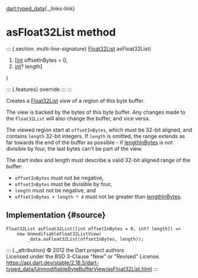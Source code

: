 [dart:typed\_data](../../dart-typed_data/dart-typed_data-library){._links-link}

asFloat32List method
====================

::: {.section .multi-line-signature}
[Float32List](../float32list-class) asFloat32List(

1.  \[[int](../../dart-core/int-class) offsetInBytes = 0,
2.  [int](../../dart-core/int-class)? length\]

)

::: {.features}
override
:::
:::

Creates a [Float32List](../float32list-class) *view* of a region of this
byte buffer.

The view is backed by the bytes of this byte buffer. Any changes made to
the `Float32List` will also change the buffer, and vice versa.

The viewed region start at `offsetInBytes`, which must be 32-bit
aligned, and contains `length` 32-bit integers. If `length` is omitted,
the range extends as far towards the end of the buffer as possible - if
[lengthInBytes](lengthinbytes) is not divisible by four, the last bytes
can\'t be part of the view.

The start index and length must describe a valid 32-bit aligned range of
the buffer:

-   `offsetInBytes` must not be negative,
-   `offsetInBytes` must be divisible by four,
-   `length` must not be negative, and
-   `offsetInBytes + length * 4` must not be greater than
    [lengthInBytes](lengthinbytes).

Implementation {#source}
--------------

``` {.language-dart data-language="dart"}
Float32List asFloat32List([int offsetInBytes = 0, int? length]) =>
    new UnmodifiableFloat32ListView(
        _data.asFloat32List(offsetInBytes, length));
```

::: {._attribution}
© 2012 the Dart project authors\
Licensed under the BSD 3-Clause \"New\" or \"Revised\" License.\
<https://api.dart.dev/stable/2.18.5/dart-typed_data/UnmodifiableByteBufferView/asFloat32List.html>
:::
